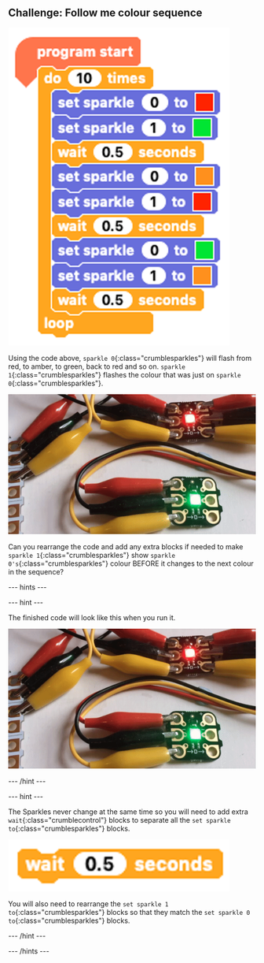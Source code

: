 ## Challenge: Follow me colour sequence

![Traffic light colours loop](images/challengeTrafficLoopBaseCode.png)

Using the code above, `sparkle 0`{:class="crumblesparkles"} will flash from red, to amber, to green, back to red and so on. `sparkle 1`{:class="crumblesparkles"} flashes the colour that was just on `sparkle 0`{:class="crumblesparkles"}.

![Traffic light colours loop running](images/challengeTrafficLoopBaseReal.gif)

Can you rearrange the code and add any extra blocks if needed to make `sparkle 1`{:class="crumblesparkles"} show `sparkle 0's`{:class="crumblesparkles"} colour BEFORE it changes to the next colour in the sequence?

--- hints ---

--- hint ---

The finished code will look like this when you run it.

![Traffic light follow me loop running](images/challengeTrafficLoopSolutionReal.gif)

--- /hint ---

--- hint ---

The Sparkles never change at the same time so you will need to add extra `wait`{:class="crumblecontrol"} blocks to separate all the `set sparkle to`{:class="crumblesparkles"} blocks.

![Crumble wait block](images/CrumbleWait0.5Block.png)

You will also need to rearrange the `set sparkle 1 to`{:class="crumblesparkles"} blocks so that they match the `set sparkle 0 to`{:class="crumblesparkles"} blocks.

--- /hint ---

--- /hints ---